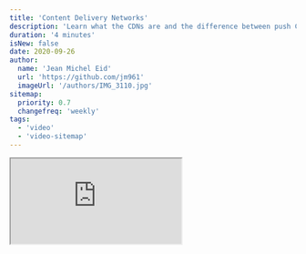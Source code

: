```yaml
---
title: 'Content Delivery Networks'
description: 'Learn what the CDNs are and the difference between push CDN vs pull CDN.'
duration: '4 minutes'
isNew: false
date: 2020-09-26
author:
  name: 'Jean Michel Eid'
  url: 'https://github.com/jm961'
  imageUrl: '/authors/IMG_3110.jpg'
sitemap:
  priority: 0.7
  changefreq: 'weekly'
tags:
  - 'video'
  - 'video-sitemap'
---
```


<iframe class="w-full aspect-video mb-5" src="https://www.youtube.com/embed/6DXEPcXKQNY" title="Content Delivery Networks"></iframe>
